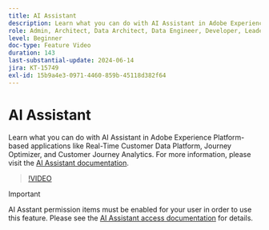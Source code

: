 ```yaml
---
title: AI Assistant
description: Learn what you can do with AI Assistant in Adobe Experience Platform-based applications like Real-Time Customer Data Platform, Journey Optimizer, and Customer Journey Analytics.
role: Admin, Architect, Data Architect, Data Engineer, Developer, Leader, User
level: Beginner
doc-type: Feature Video
duration: 143
last-substantial-update: 2024-06-14
jira: KT-15749
exl-id: 15b9a4e3-0971-4460-859b-45118d382f64
---
```

# AI Assistant

Learn what you can do with AI Assistant in Adobe Experience Platform-based applications like Real-Time Customer Data Platform, Journey Optimizer, and Customer Journey Analytics. For more information, please visit the [AI Assistant documentation](https://experienceleague.adobe.com/en/docs/experience-platform/ai-assistant/home).

>[!VIDEO](https://video.tv.adobe.com/v/3429845/?learn=on)

>[!IMPORTANT]
>
> AI Asstant permission items must be enabled for your user in order to use this feature. Please see the [AI Assistant access documentation](https://experienceleague.adobe.com/en/docs/experience-platform/ai-assistant/access) for details.
